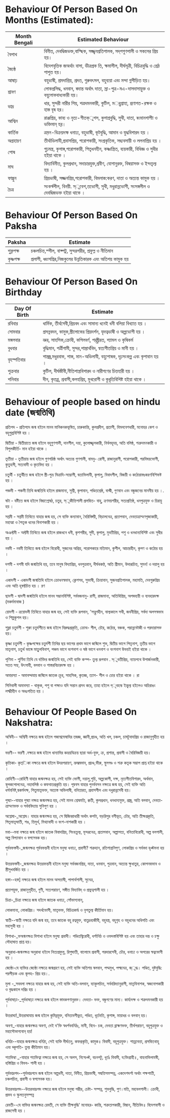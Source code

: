 # Behaviour Of Person Based On Months (Estimated):

| Month Bengali | Estimated Behaviour                                             |
| ------------- | --------------------------------------------------------------- |
| বৈশাখ           | বিনীত, দেবদ্বিজভক্ত,বাস্ছিক, সজ্জ্বনপ্রতিপালক, সদ্‌পগুণশালী ও সকলের প্রিয় হয়।         |
| জ্যৈষ্ঠ          | বিদেশবৃত্তিক জঅর্থাং বাসা, ভীত্রপ্রক তি, ক্ষমাশীল, দীর্ঘসূত্রী, বিচিত্রবুদ্ধি ও শ্রেঠ পাশুত হয়। |
| আষাঢ়           | বহুভাষী, প্রমদাপ্রিয়, প্রদত, গুরুবৎসল, বহুব্যয়া এবং মন্দা গ্নপীড়িত হয়। |
| শ্রাবণ          | লোকপ্রসিদ্ধ, ধনবান, ৰদান্ত অর্থাৎ দাতা, স্রা-পুত্র-মএ-দাসদাসায়ুক্ত ও বহুলোকবাধ্যকারী হয়।  |
| ভাদ্র           | ধার, সুন্দরী নারীর পিয়, শত্রদমনকারী, কুটিল, মর্্বগ্রাহা, শ্রণাগত-রক্ষক ও হাস্ত বৃষ হর। |
| আশ্বিন          | রাঞ্জপ্রিয়, কাব্য ও নৃত্য-গীতক্ুশস, কুশাগ্রবুদ্ধি, সুখী, দাতা, ৰংমানশাপীা ও ভক্তিমান্ হর়।     |
| কার্তিক          | ত্রম়ন-বিক্রয়দক্ষ ধনাঢ্য, বহুভাষী, কূটবুদ্ধি, আমান ও যুদ্ধবিশারদ হয় ।              |
| অগ্রহায়ণ        | তীর্থাভিলাযী,প্রবাসপ্রিয়, পরোপকারী, সংপ্রকৃতিক, সদ্ব্যবসায়ী ও ললনাপ্রিয় হয় ।            |
| পোষ            | গুঢ়মন্ত্র, কৃশাঙ্গ,পরোপকারী, পিতৃধনহীন, কষ্ণান্ত্রিত, ব্যয়কারী, বিধিজ্ঞ ও সুধীর হইয়া থাকে । |
| মাঘ            | বিদ্যাবিনীত, কুলপ্রধান, সদাচারযুক্ত,প্রবীণ, যোগানুরক্ত, বিষয়াসক্ত ও ইন্দতৃল্য হয় ।      |
| ফাল্গুন          | প্রিয়ভাষী, সজ্জনপ্রিয়,পরোপকারী, বিমলাস্ত:করণ, দাতা ও অত্যন্ত কামুক হয় ।            |
| চৈত্র           | সংকর্স্বশীল, বিনয়ী. স্ুবেশ,তভোগী, সুখী, মধুরান্নভোগী, সংসঙ্গলীল ও দেবদ্বিজভক্ত হইয়া থাকে ।  |

# Behaviour Of Person Based On Paksha

| Paksha | Estimate                                                     |
| ------ | ------------------------------------------------------------ |
| শুক্লপক্ষ | চঞ্চলচিত্ত,স্শীল, বাক্পটু, সুন্দরশরীর, প্রফুল্ল ও নীতিমান              |
| কৃষ্ণপক্ষ | প্রলাপী, ধ্বংসপ্রির,নিজকুলের উন্নতিকারক এবং অতিশয় কামুক হয়      |

# Behaviour Of Person Based On Birthday


| Day Of Birth | Estimate                                               |
| ------------ | ------------------------------------------------------ |
| রবিবার         | ধার্মিক, তীর্থসেবী,প্রিয়বদ এবং সামান্য ধনেই ধনী বলিয়া বিখ্যাত হয় ।         |
| সোমবার         | প্রসন্নবদন, কামুক,স্ত্রীলোকের প্রিয়দর্শন, যৃদত্বভাষী ও অল্পভোগী হয় ।      |
| মঙ্গলবার       | ভ্রুর, সাহসিক,ক্রোধী, কপিলবর্ণ, পরষ্ত্রীরত, শ্যামল ও কৃষিকর্ম           | হয় । |
| বুধবার         | বুদ্ধিমান, পর্ত্রীগামী, সুন্দর,শাস্ত্রার্থবিদ, ন্বত্যগীতপ্রিয় ও মানী হয় ।      |
| বৃহস্পতিবার      | শাস্ত্রজ্ত,মধুরবাক, শাস্ত, মান-অভিলাযী, বহুপোষক, দৃঢ়সংকল্প এবং কৃপাবান হয় । |
| শুক্রবার        | কুটিল, দীর্ঘজীবী,নীতিশান্ত্রবিশারদ ও নারীগণের চিত্তহারী হয় ।               |
| শনিবার         | দীন, কৃতপ্প, প্রবাসী,কলহপ্রিয়, মুখরোগী ও কুরৃতিবিশিষ্ট হইয়া থাকে ।         |


# Behaviour of people based on hindu date (জন্মতিথি)

প্রতিপদ - প্রতিপদে জন্ম হইলে মানব মানিকনকভূষিত, চারুকান্তি,
কুলপ্রদীপ, প্রতাপী, বিমলবেশধারী, মনোহর কেশ ও বহুপুল্রবিশিষ্ট হয় ।

দ্বিতীয়া - দ্বিতীয়াতে জন্ম হইলে বহুগুণশালী, দানশীল, দয়া,
কুলোজ্জ্বলকারী, নির্বলহৃদয়, অতি বলিষ্ঠ, শত্রুদমনকারী ও বিপুলকীর্তি-
মান হইয়া থাকে ।

তৃতীয়া - তৃতীয়ায় জন্ম হইলে গুণগরিষ্ঠ অর্থাৎ অত্যন্ত গুণশালী, বামবু-
রোগী, রাজানুরাগী, পরোপকারী, পরবিষয়ভোগী, কুতুহলী, সত্যবাদী
ও কৃতবিদ্য হয় ।

চতুর্থী - চতুর্থীতে জন্ম হইলে স্ত্রী-পুভ্র মিত্রাদি-সম্ভোগী, দ্বতাভিলাযী,
কৃপালু, বিবাদশীল, বিজয়ী ও কঠোরাস্তঃকরণবিশিফষ্ট হয় ।

পঞ্চমী - পঞ্চমী তিথি জন্মতিথি হইলে রাজমান্য, সুশ্রী, কৃপাবান,
পণ্ডিতশ্রেষ্ঠ, বাগ্মী, গুণবান এবং বন্ধুজনের মাননীয় হয় ।.

ষটা - যষ্টীতে জন্ম হইলে বিদ্বান্শ্রেষঠ, চতুর, স্ুকীত্তিশালী প্রলম্বিত-
বাহু, ত্রণময়শরীর, সত্যপ্রতিষ্ঠ, ধনপুত্রযুক্ত ও চিরায়ু হয় ।

সপ্তমী - সপ্তমী তিথিতে যাহার জন্ম হয়, সে ব্যক্তি কন্যাবান,
বৈরিবিজ্য়ী, বিড়ালনেত্র, প্রতাপবান, দেবতাত্রাম্মণপৃজাকারী, মহাত্মা
ও পৈতৃক ধনের বিনাশকারী হয় ।

অঞফ্টমী - অফ্টমী তিথিতে জন্ম হইলে রাজধনে ধনী, কৃশশরীর, সুদী,
কৃপালু, মুবতীপ্রিয়, পশু ও ধনধান্যবিশিষ্ট এবং সুধীর হয় ।

নবমী - নবমী তিথিতে জন্ম হইলে বিরোধী, সুজনের অপ্রিয়,
পরোপকারে মতিমান, কুশীল, আচারহীন, কৃপণ ও কঠোর হয় ।

দশমী - দশমী যদি জন্মতিথি হয়, তবে মানুষ বিদ্যাপ্রিয়, ধনপুত্রবান্‌,
দীর্ঘথকণ্ঠ, অতি শ্রীমান, উদারূচিত্ত, সুমন! ও দয়ালু হয় ।

একাদশী - একাদশী জন্মতিথি হইলে ক্রোধনস্বভাব, ক্লেশসহ, সুভাষী,
ক্রিয়াবান, সুজনপ্রতিপালক, মহামতি, দেবগুরুপ্রিয় এবং অতি হৃষফ্টচিত্ত
হয় । রণ

ছাদশী - দ্বাদশী জন্মতিথি হইলে মানব সম্ভানবিশিষ্ট, সর্ববজনানু-
রাগী, রাজমান্য, অতিথিপ্রিয়, অপৰব্যয়ী ও ব্যবহারদক্ষ (মকর্দমাবাজ )

য়োদশী - ত্রয়োদলী তিথিতে যাহার জন্ম হয়, সেই ব্যক্তি রূপবান,
'সত্ব্তগহীন, বাল্যকালে সখী, জবনীপ্রিয়, সর্বদা অলসস্বভাব ও শিল্পকুশল
হয়।

শুক্লা চতুর্দশী - শুরুা চতুর্দশীতে জন্ম হইলে বিরুদ্ধপ্রকৃতি, ক্রোথ-
শীল, চৌর, কঠোর, বঞ্চক, পরান্নভৌজী ও পরদারাসক্ত হয়।

কৃষ্ণা চতুর্দশী - কৃষ্ণপক্ষের চতুর্দশী তিথির ছয় ভাগের প্রথম ভাগে
জন্মিলে শুভ, দ্বিতীয় ভাগে পিতৃনাশ, তৃতীয় ভাগে মাতৃনাশ, চতুর্থ ভাঙ্গে
মাতৃুলবিনাশ, পঞ্চম ভাগে বংশনাশ ও ষষ্ঠ ভাগে ধননাশ ও বংশনাশ
উভয়ই হইয়া থাকে ।

পূণিমা - পূৃর্ণিমা তিথি যে ব!ক্তির জন্মতিথি হয়, সেই ব্যক্তি কন্দ্প-
তুল্য রূপবান . স্ুবতীপ্রিয়, ন্যায়পথে উপার্জনকারী, সতত সহ্য, উৎসাহী,
বলবান ও শাস্তরবিচারদক্ষ হয় ।

অমারস্যা - অমাবদ্থযায় জন্মিলে জাতক ক্রুর, সাহসিক, কৃতজ্ঞ, ত্যাগ-
শীল ও চোর হইয়া থাকে । রা

সিনিবালী অমাবস্যা - 
থাকুক, পশু বা পক্ষাও যদি সন্তান প্রসব করে, তাহা হইলে গ্ৃবহস্ক
ইন্ত্বল্য হইলেও অচিরাঙং লক্ষ্মীহীন ও অধঃপতিত হয় ।


# Behaviour Of People Based On Nakshatra:

অস্বিনী-- অশ্বিনী নক্ষত্রে জন্ম হইলে গজাশ্বমেষাদির তদ্বজ্ঞ, জ্ঞানী,প্রচণ্ড, অতি খল, চঞ্চল, 
চাষটুবাদপ্রিয় ও রাজানুগৃহীত হয় ।

ভরণী-- ভরণী .নক্ষত্রে জন্ম হইলে ধান্যাদির কভ্রয়বিক্রয় ছারা অর্ধ-যুক্ত, ক্র, প্রশান্ত, প্রবাসী ও 
বৈরিবিজয়ী হয়।

কৃত্তিকা- কৃত্িকা নক্ষত্রে জন্ম হইলে উদরপরায়ণ, ভ্রুম্ধস্বভাব, প্রচণ্ড,ভীরু, স্থুলগণ্ড ও শত্রু 
কতৃক সম্ভাপ প্রাপ্ত হইয়া থাকে ।

রোহিণী--রোহিণী যাহার জন্মনক্ষত্র হয়, সেই ব্যক্তি ভোগী, দয়ালু,শুচি, অল্পকোপী, দক্ষ, 
নৃত্যগীতবিশারদ, 
অর্থবান, স্থূলকপোলনেত্র, নহাবলিষ্ঠ ও কফবাতপ্রকৃতি হয়। পূন্ববস যাহার পুনর্ববসন নক্ষত্রে 
জন্ম হয়, সেই ব্যক্তি অতি ধর্সমনিষ্ট,দ্বকর্মদক্ষ, পিতুমাতৃভক্ত, অত্যস্ত অভিলাষী, বনিতারত, 
প্রবাসশীল এবং দধুরান্নসেবী হয়।

পুষ্যা--যাহার পুষ্যা নক্ষত্র জন্মনক্ষত্র হয়, সেই মানব শ্রেষমতি,
ক্কতী, কুলপ্রধান, ধনধান্যযুক্ত, প্রাজ্ত, অতি বলবান্, দেবতা-ত্রাম্মণভক্ত
ও সর্বববিদ্যায় সুনিপুণ হয় ।

অশ্লেষা-_অশ্লেষ। যাহার জন্মনক্ষত্র হয়, সে দ্বিজিহ্বাধারী অর্থাৎ
কপটা, যড়রিপুর বশীভূত, চৌর, অতি তীক্ষপ্রকৃতি, পিতৃমাতৃঘাতী, শঙ,
ত্তিমুর্খ, মিথ্যাবাদী ও বংশ-নাশকারী হয় ।

মবা--মবা নক্ষত্রে জন্ম হইলে জাতক বিবাদপ্রিয়, সিংহতুল্য,
মৃন্দরনেত্র, প্রতাপবান, অল্পাপত্য, বনিতাবিরোধী, অল্প বলশালী, অল্প
বিপ্যাবান ও ন্বপসেবক হয়।

পূর্ববফস্তনী-_জন্মনক্ষত্র পূর্ববফন্তনী হইলে মনুষ্য ধনাঢ্য, প্রবাসী?
শত্রুহান, রতিশান্ত্রনিপুণ, লোকপ্রিয় ও সর্ববদা হৃঞ্টমনা হয় ।

উত্তরফস্তনী-_জন্মনক্ষত্র উত্তরফন্তনী হইলে মনুষ্য সর্ববজনপ্রিয়, দাতা,
ধনবান, পুত্রবান, অত্যন্ত ক্ষুধাতুর, কোপনম্বভাব ও স্ত্রীসুখবর্জিত হয় ।

হস্তা--হস্ত] নক্ষত্রে জন্ম হইলে মানব অসত্তাষী, পাপার্থশালী, সুনেত্র,

প্রতাপয়ুক্ত, রাজানুগৃ্হীত, গুণী, সত্যপরায়ণ, সঙ্গীত বিদ্যাবিদ্‌ ও
প্রভুত্বশালী হয় ।

চিত্রা-_চিত্রা নক্ষত্রে জন্ম হইলে জাতক ধনাঢ্য, সোঁভাগ্যবান্‌,

লোকমান্য, লোকপ্রিয়। সদর্থভোগী, মাতৃভক্ত, বিচিত্রকর্ম৷ ও নৃপতুল্য
কীর্তিমান হয়।

স্বাতী--স্বাতী নক্ষত্রে যদি জন্ম হয়, তবে জাতক বহু রত্বযুক্ত,
বাতুদ্রব্যজীবী, বহুবস্ত্র, বহুগৃহ ও বহুধনের অধিপতি এবং মহাসুখী হয় ।

বিশাখা-_ভঅন্মনক্ষত্র বিশাখা হইলে মনুষ্য প্রবাদী। পণ্ডিতষ্বিরোধী,
ধর্শানিঠ ও ওভদস্তবিশিষ্ট হয় এবং তাহার দন্ত ও চক্ষু লৌহাঘাত প্রাপ্ত হয়।

অনুরাধা-জন্মনক্ষত্র অনুরাধা হইলে নিত্যপ্রফুল্ন, রিপুঘাতী, বালোযে
প্রবাসী, পরদারসেবী, চৌর, ধনাঢ্য ও অপরের স্বত্বভোগী হয় ।

জ্যেষ্ঠা-যে ব্যক্তির জ্যেষ্ঠা নক্ষত্রে জন্মগ্রহণ হয়, সেই ব্যক্তি অতিশয়
ষলবান, পদ্মমুখ, পল্মনেত্র, জ্ুদ্ধ। পণ্ডিত, দুষ্টবুদ্ধি: পরপীড়ক এবং কূলহ-
প্রিয় হয়।.

মুলা -_সববলা নক্ষত্রে যাহার জন্ম হয়, সেই ব্যক্তি অতি-বলবান্‌,
ব্যাকুলচিত্ত, সর্ববরিদ্যানুরাগী, মাতৃবিনাশক, স্বজনোপকারী ও বৃদ্ধকালে
দরিদ্র হয় ।

পূর্ববাষাঢ়া-_পূর্ববাষাঢ়া নক্ষত্রে জন্ম হইলে স্তাবকগণানুরক্ত। দেবতা-
ভক্ত, বন্ধুগণের মান্য। কার্য্যদক্ষ ও শত্রুদমনকারী হয় ।

উত্তরাঘা!_উত্তরাঘাযায় জন্ম হইলে কুমিব্রযুক্ত, বনিতাবশীভুত,
পণ্ডিত, ধূর্তমতি, কৃশাঙ্গ, মায়াধর ও বলবান্‌ হয়।

অবণা_-যাহার জন্মনক্ষত্র অবণা, দেই ব'ক্তি স্বধর্শববনিঠঃ, মানী, বিবে-
চক, দেবতা ব্রাহ্মণভক্ত, তীর্থপরায়ণ, বহুপুত্রযুক্ত ও মহাসৌভাগ্যবান্‌ হয়!

ধনিঠা--যাহার জন্মনক্ষত্র ধনিঠা, সেই ব্যক্তি দীর্ঘতনু, কফপ্রকৃতি,
কামুক॥ বিবাদী, বহুপুত্রযুক্ত। শাত্ত্রবেত্তা, প্রসম্বিতবাহু এবং ভ্কূপতি-
তুল্য কীত্তিমান হয়।

শতভিম্বা _-যাহার শতভিত্বা নক্ষত্রে জন্ম হয়, সে অলস, নিশ্চেঞ্ট,
বচনপটু, ধূর্তঃ বিবাদী, ব:ক্তিগ্রাহী॥, বাহনাভিলাযষী, হস্তিপ্রিয় ও বিভব-
শালী হয় ।

পূর্বভাদ্রপদ--পূর্বভাদ্রপদে জন্ম হইলে অল্পধনী, দাতা, বিনীত,
প্রিয়ভাষী, সদ্বত্তিসমম্পন্ন, একদেশদর্শা অর্থাং পক্ষপাতী, চঞ্চলচিত্ত,
প্রবাসী ও ন্বপসেবক হয়।

উত্তরভাদ্রপদ--উত্তরভাদ্রপদ নক্ষত্রে জন্ম হইলে মনুষ্য গম্ভীর, চেষ্টা-
সম্পন্ন, শুভবুদ্ধি, পুণ।মতি, মহাবলশালী। ক্রোধী, প্রভব ও স্কুলতনুসম্পন্ন

রেবতী--যে বাক্তির জন্মনক্ষত্র রেবতী, সে ব্যক্তি তীক্ষবুদ্ধি' মনোহর-
কান্তি, শত্রুতাপকারী, বিদ্বান, নীতিবিদ॥ বিদেশবাসী ও রাজসেবী হয় ।

